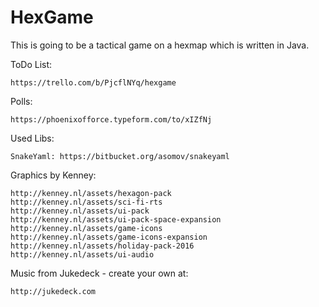 # HexGame

This is going to be a tactical game on a hexmap which is written in Java.

ToDo List:
  
	https://trello.com/b/PjcflNYq/hexgame

Polls:

	https://phoenixofforce.typeform.com/to/xIZfNj

Used Libs:

	SnakeYaml: https://bitbucket.org/asomov/snakeyaml

Graphics by Kenney:

	http://kenney.nl/assets/hexagon-pack
	http://kenney.nl/assets/sci-fi-rts
	http://kenney.nl/assets/ui-pack
	http://kenney.nl/assets/ui-pack-space-expansion
	http://kenney.nl/assets/game-icons
	http://kenney.nl/assets/game-icons-expansion
	http://kenney.nl/assets/holiday-pack-2016
	http://kenney.nl/assets/ui-audio
	
Music from Jukedeck - create your own at:
		
	http://jukedeck.com
